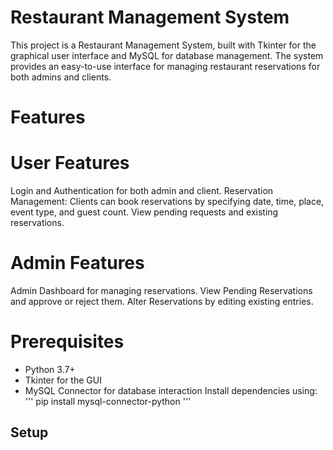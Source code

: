 # Restaurant Management System

This project is a Restaurant Management System, built with Tkinter for the graphical user interface and MySQL for database management. The system provides an easy-to-use interface for managing restaurant reservations for both admins and clients.

# Features

# User Features

Login and Authentication for both admin and client.
Reservation Management:
Clients can book reservations by specifying date, time, place, event type, and guest count.
View pending requests and existing reservations.

# Admin Features

Admin Dashboard for managing reservations.
View Pending Reservations and approve or reject them.
Alter Reservations by editing existing entries.

# Prerequisites

* Python 3.7+
* Tkinter for the GUI
* MySQL Connector for database interaction
Install dependencies using:
'''
pip install mysql-connector-python
'''

## Setup
